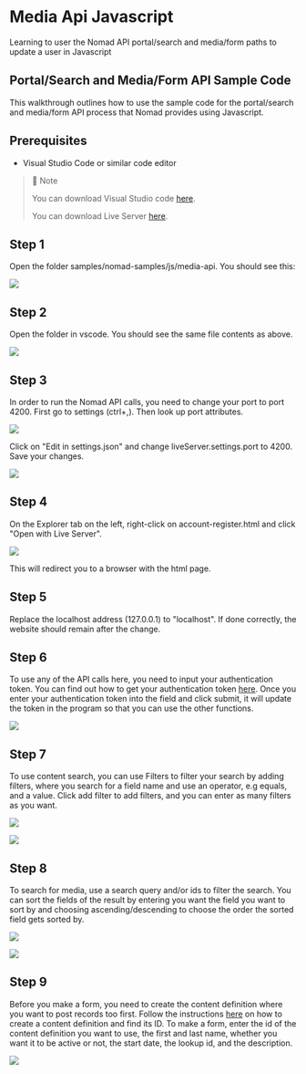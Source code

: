 # Media Api Javascript
Learning to user the Nomad API portal/search and media/form paths to update a user in Javascript

## Portal/Search and Media/Form API Sample Code

This walkthrough outlines how to use the sample code for the portal/search and media/form API process that Nomad provides using Javascript.

## Prerequisites

- Visual Studio Code or similar code editor

> 📘 Note
> 
> You can download Visual Studio code [here](https://code.visualstudio.com/).
> 
> You can download Live Server [here](https://ritwickdey.github.io/vscode-live-server/).

## Step 1

Open the folder  samples/nomad-samples/js/media-api. You should see this:

![](https://files.readme.io/a2cbcd1-image.png)

## Step 2

Open the folder in vscode. You should see the same file contents as above.

![](https://files.readme.io/77ad003-image.png)

## Step 3

In order to run the Nomad API calls, you need to change your port to port 4200. First go to settings (ctrl+,). Then look up port attributes.

![](https://files.readme.io/7ca4a72-settings.png)

Click on "Edit in settings.json" and change liveServer.settings.port to 4200. Save your changes.

![](https://files.readme.io/199b2b4-liveserver.png)

## Step 4

On the Explorer tab on the left, right-click on account-register.html and click "Open with Live Server".

![](https://files.readme.io/4f6992a-image.png)

This will redirect you to a browser with the html page.

## Step 5

Replace the localhost address (127.0.0.1) to "localhost". If done correctly, the website should remain after the change.

## Step 6

To use any of the API calls here, you need to input your authentication token. You can find out how to get your authentication token [here](https://github.com/Nomad-Media/samples/blob/main/nomad-samples/js/account-authenticaton/Readme.md). Once you enter your authentication token into the field and click submit, it will update the token in the program so that you can use the other functions.

![](https://files.readme.io/2698706-image.png)

## Step 7

To use content search, you can use Filters to filter your search by adding filters, where you search for a field name and use an operator, e.g equals, and a value. Click add filter to add filters, and you can enter as many filters as you want.

![](https://files.readme.io/7522e5d-image.png)

![](https://files.readme.io/00d3dbf-image.png)

## Step 8

To search for media, use a search query and/or ids to filter the search. You can sort the fields of the result by entering you want the field you want to sort by and choosing ascending/descending to choose the order the sorted field gets sorted by.

![](https://files.readme.io/c382f96-image.png)

![](https://files.readme.io/6f13f01-image.png)

## Step 9

Before you make a form, you need to create the content definition where you want to post records too first. Follow the instructions [here](doc:content-definitions) on how to create a content definition and find its ID. To make a form, enter the id of the content definition you want to use, the first and last name, whether you want it to be active or not, the start date, the lookup id, and the description.

![](https://files.readme.io/ed8d475-image.png)
